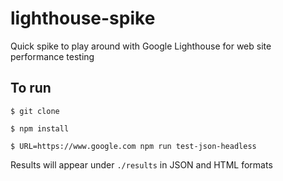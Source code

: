 # lighthouse-spike

Quick spike to play around with Google Lighthouse for web site performance testing

## To run

`$ git clone`

`$ npm install`

`$ URL=https://www.google.com npm run test-json-headless`

Results will appear under `./results` in JSON and HTML formats